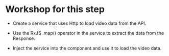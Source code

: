 # Workshop for this step

* Create a service that uses Http to load video data from the API.

* Use the RxJS .map() operator in the service to extract the data from the
  Response.

* Inject the service into the component and use it to load the video
  data.

